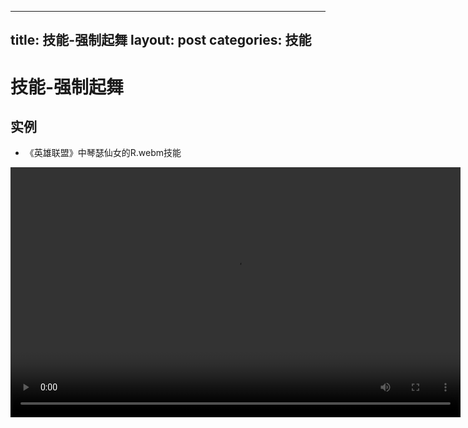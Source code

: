 
---
title: 技能-强制起舞
layout: post
categories: 技能
---
# 技能-强制起舞


## 实例

- 《英雄联盟》中琴瑟仙女的R.webm技能

<video width="720" height="400" controls>
    <source src="{{ site.url }}/videos/强制起舞-琴瑟仙女-索娜-R.webm" type="video/webm">
</video>
